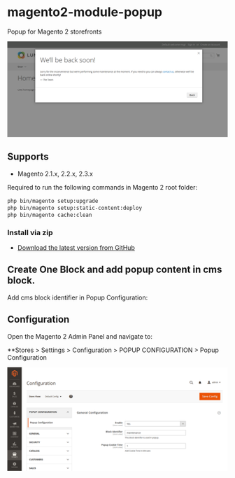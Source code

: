 # magento2-module-popup
Popup for Magento 2 storefronts

<img src="app/code/V4U/Popup/docs/Home page.png"/>

## Supports

- Magento 2.1.x, 2.2.x, 2.3.x

Required to run the following commands in Magento 2 root folder:

```
php bin/magento setup:upgrade
php bin/magento setup:static-content:deploy
php bin/magento cache:clean
```

### Install via zip

* [Download the latest version from GitHub](https://github.com/vrajeshkpatel/magento2-module-popup)

## Create One Block and add popup content in cms block.

Add cms block identifier in Popup Configuration:  

## Configuration

Open the Magento 2 Admin Panel and navigate to:
 
 **Stores > Settings > Configuration > POPUP CONFIGURATION > Popup Configuration

<img src="app/code/V4U/Popup/docs/ConfigurationSettings StoresMagentoAdmin.png"/>
